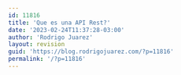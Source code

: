 ```yaml
---
id: 11816
title: 'Que es una API Rest?'
date: '2023-02-24T11:37:28-03:00'
author: 'Rodrigo Juarez'
layout: revision
guid: 'https://blog.rodrigojuarez.com/?p=11816'
permalink: '/?p=11816'
---
```


